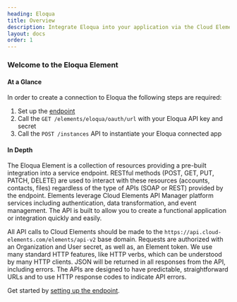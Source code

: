 ```yaml
---
heading: Eloqua
title: Overview
description: Integrate Eloqua into your application via the Cloud Elements APIs.
layout: docs
order: 1
---
```


### Welcome to the Eloqua Element


#### At a Glance

In order to create a connection to Eloqua the following steps are required:

1. Set up the [endpoint](eloqua-endpoint-setup.html)
2. Call the `GET /elements/eloqua/oauth/url` with your Eloqua API key and secret
3. Call the `POST /instances` API to instantiate your Eloqua connected app

#### In Depth

The Eloqua Element is a collection of resources providing a pre-built integration into a service endpoint. RESTful methods (POST, GET, PUT, PATCH, DELETE) are used to interact with these resources (accounts, contacts, files) regardless of the type of APIs (SOAP or REST) provided by the endpoint. Elements leverage Cloud Elements API Manager platform services including authentication, data transformation, and event management.  The API is built to allow you to create a functional application or integration quickly and easily.

All API calls to Cloud Elements should be made to the `https://api.cloud-elements.com/elements/api-v2` base domain. Requests are authorized with an Organization and User secret, as well as, an Element token.  We use many standard HTTP features, like HTTP verbs, which can be understood by many HTTP clients. JSON will be returned in all responses from the API, including errors. The APIs are designed to have predictable, straightforward URLs and to use HTTP response codes to indicate API errors.

Get started by [setting up the endpoint](eloqua-endpoint-setup.html).
